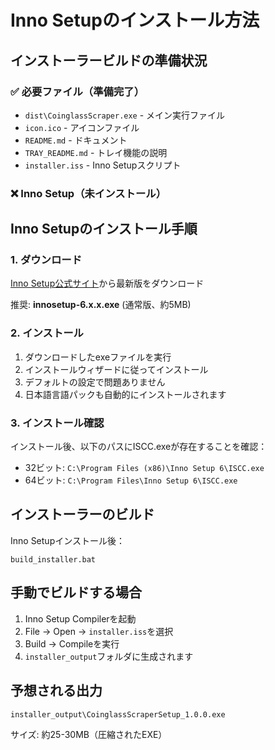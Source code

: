 # Inno Setupのインストール方法

## インストーラービルドの準備状況

### ✅ 必要ファイル（準備完了）
- `dist\CoinglassScraper.exe` - メイン実行ファイル
- `icon.ico` - アイコンファイル
- `README.md` - ドキュメント
- `TRAY_README.md` - トレイ機能の説明
- `installer.iss` - Inno Setupスクリプト

### ❌ Inno Setup（未インストール）

## Inno Setupのインストール手順

### 1. ダウンロード
[Inno Setup公式サイト](https://jrsoftware.org/isdl.php)から最新版をダウンロード

推奨: **innosetup-6.x.x.exe** (通常版、約5MB)

### 2. インストール
1. ダウンロードしたexeファイルを実行
2. インストールウィザードに従ってインストール
3. デフォルトの設定で問題ありません
4. 日本語言語パックも自動的にインストールされます

### 3. インストール確認
インストール後、以下のパスにISCC.exeが存在することを確認：
- 32ビット: `C:\Program Files (x86)\Inno Setup 6\ISCC.exe`
- 64ビット: `C:\Program Files\Inno Setup 6\ISCC.exe`

## インストーラーのビルド

Inno Setupインストール後：
```
build_installer.bat
```

## 手動でビルドする場合

1. Inno Setup Compilerを起動
2. File → Open → `installer.iss`を選択
3. Build → Compileを実行
4. `installer_output`フォルダに生成されます

## 予想される出力

```
installer_output\CoinglassScraperSetup_1.0.0.exe
```

サイズ: 約25-30MB（圧縮されたEXE）